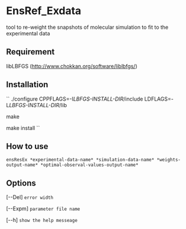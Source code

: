 # EnsRef_Exdata

tool to re-weight the snapshots of molecular simulation to fit to the experimental data

## Requirement

libLBFGS (http://www.chokkan.org/software/liblbfgs/)

## Installation

``
./configure CPPFLAGS=-I*LBFGS-INSTALL-DIR*/include LDFLAGS=-L*LBFGS-INSTALL-DIR*/lib

make

make install
``

## How to use

``
ensResEx *experimental-data-name* *simulation-data-name* *weights-output-name* *optimal-observal-values-output-name*
``

## Options

[--Del] `error width`

[--Expm] `parameter file name`

[--h] `show the help messeage`




